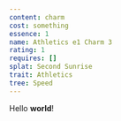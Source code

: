 ```yaml
---
content: charm
cost: something
essence: 1
name: Athletics e1 Charm 3
rating: 1
requires: []
splat: Second Sunrise
trait: Athletics
tree: Speed
---
```


Hello **world**!
